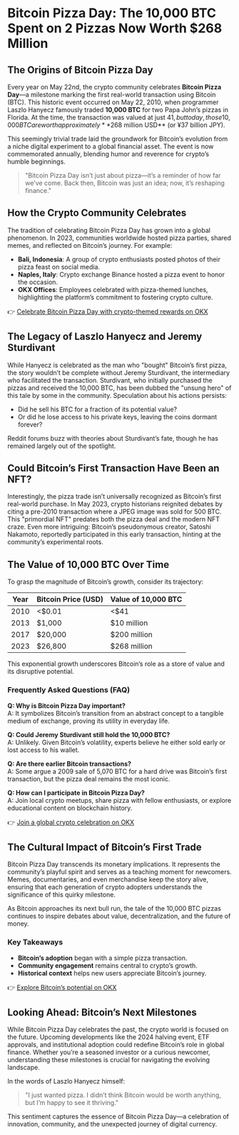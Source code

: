 # Bitcoin Pizza Day: The 10,000 BTC Spent on 2 Pizzas Now Worth $268 Million  

## The Origins of Bitcoin Pizza Day  
Every year on May 22nd, the crypto community celebrates **Bitcoin Pizza Day**—a milestone marking the first real-world transaction using Bitcoin (BTC). This historic event occurred on May 22, 2010, when programmer Laszlo Hanyecz famously traded **10,000 BTC** for two Papa John’s pizzas in Florida. At the time, the transaction was valued at just $41, but today, those 10,000 BTC are worth approximately **$268 million USD** (or ¥37 billion JPY).  

This seemingly trivial trade laid the groundwork for Bitcoin’s evolution from a niche digital experiment to a global financial asset. The event is now commemorated annually, blending humor and reverence for crypto’s humble beginnings.  

> "Bitcoin Pizza Day isn’t just about pizza—it’s a reminder of how far we’ve come. Back then, Bitcoin was just an idea; now, it’s reshaping finance."  

## How the Crypto Community Celebrates  
The tradition of celebrating Bitcoin Pizza Day has grown into a global phenomenon. In 2023, communities worldwide hosted pizza parties, shared memes, and reflected on Bitcoin’s journey. For example:  
- **Bali, Indonesia**: A group of crypto enthusiasts posted photos of their pizza feast on social media.  
- **Naples, Italy**: Crypto exchange Binance hosted a pizza event to honor the occasion.  
- **OKX Offices**: Employees celebrated with pizza-themed lunches, highlighting the platform’s commitment to fostering crypto culture.  

👉 [Celebrate Bitcoin Pizza Day with crypto-themed rewards on OKX](https://bit.ly/okx-bonus)  

## The Legacy of Laszlo Hanyecz and Jeremy Sturdivant  
While Hanyecz is celebrated as the man who "bought" Bitcoin’s first pizza, the story wouldn’t be complete without Jeremy Sturdivant, the intermediary who facilitated the transaction. Sturdivant, who initially purchased the pizzas and received the 10,000 BTC, has been dubbed the "unsung hero" of this tale by some in the community. Speculation about his actions persists:  
- Did he sell his BTC for a fraction of its potential value?  
- Or did he lose access to his private keys, leaving the coins dormant forever?  

Reddit forums buzz with theories about Sturdivant’s fate, though he has remained largely out of the spotlight.  

## Could Bitcoin’s First Transaction Have Been an NFT?  
Interestingly, the pizza trade isn’t universally recognized as Bitcoin’s first real-world purchase. In May 2023, crypto historians reignited debates by citing a pre-2010 transaction where a JPEG image was sold for 500 BTC. This "primordial NFT" predates both the pizza deal and the modern NFT craze. Even more intriguing: Bitcoin’s pseudonymous creator, Satoshi Nakamoto, reportedly participated in this early transaction, hinting at the community’s experimental roots.  

## The Value of 10,000 BTC Over Time  
To grasp the magnitude of Bitcoin’s growth, consider its trajectory:  

| Year | Bitcoin Price (USD) | Value of 10,000 BTC |  
|------|---------------------|---------------------|  
| 2010 | <$0.01              | <$41                |  
| 2013 | $1,000              | $10 million         |  
| 2017 | $20,000             | $200 million        |  
| 2023 | $26,800             | $268 million        |  

This exponential growth underscores Bitcoin’s role as a store of value and its disruptive potential.  

### Frequently Asked Questions (FAQ)  
**Q: Why is Bitcoin Pizza Day important?**  
A: It symbolizes Bitcoin’s transition from an abstract concept to a tangible medium of exchange, proving its utility in everyday life.  

**Q: Could Jeremy Sturdivant still hold the 10,000 BTC?**  
A: Unlikely. Given Bitcoin’s volatility, experts believe he either sold early or lost access to his wallet.  

**Q: Are there earlier Bitcoin transactions?**  
A: Some argue a 2009 sale of 5,070 BTC for a hard drive was Bitcoin’s first transaction, but the pizza deal remains the most iconic.  

**Q: How can I participate in Bitcoin Pizza Day?**  
A: Join local crypto meetups, share pizza with fellow enthusiasts, or explore educational content on blockchain history.  

👉 [Join a global crypto celebration on OKX](https://bit.ly/okx-bonus)  

## The Cultural Impact of Bitcoin’s First Trade  
Bitcoin Pizza Day transcends its monetary implications. It represents the community’s playful spirit and serves as a teaching moment for newcomers. Memes, documentaries, and even merchandise keep the story alive, ensuring that each generation of crypto adopters understands the significance of this quirky milestone.  

As Bitcoin approaches its next bull run, the tale of the 10,000 BTC pizzas continues to inspire debates about value, decentralization, and the future of money.  

### Key Takeaways  
- **Bitcoin’s adoption** began with a simple pizza transaction.  
- **Community engagement** remains central to crypto’s growth.  
- **Historical context** helps new users appreciate Bitcoin’s journey.  

👉 [Explore Bitcoin’s potential on OKX](https://bit.ly/okx-bonus)  

## Looking Ahead: Bitcoin’s Next Milestones  
While Bitcoin Pizza Day celebrates the past, the crypto world is focused on the future. Upcoming developments like the 2024 halving event, ETF approvals, and institutional adoption could redefine Bitcoin’s role in global finance. Whether you’re a seasoned investor or a curious newcomer, understanding these milestones is crucial for navigating the evolving landscape.  

In the words of Laszlo Hanyecz himself:  
> "I just wanted pizza. I didn’t think Bitcoin would be worth anything, but I’m happy to see it thriving."  

This sentiment captures the essence of Bitcoin Pizza Day—a celebration of innovation, community, and the unexpected journey of digital currency.